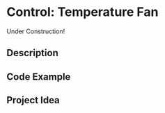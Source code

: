 # Control:   Temperature Fan

<!-- Write here -->

Under Construction!

## Description

<!-- Write here -->

## Code Example

<!-- Write here -->

## Project Idea

<!-- Write here -->



